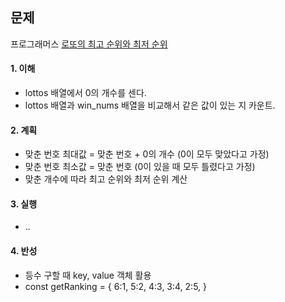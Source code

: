 ## 문제

프로그래머스 [로또의 최고 순위와 최저 순위
](https://school.programmers.co.kr/learn/courses/30/lessons/77484?language=java)

#### 1. 이해

- lottos 배열에서 0의 개수를 센다.
- lottos 배열과 win_nums 배열을 비교해서 같은 값이 있는 지 카운트.

#### 2. 계획

- 맞춘 번호 최대값 = 맞춘 번호 + 0의 개수 (0이 모두 맞았다고 가정)
- 맞춘 번호 최소값 = 맞춘 번호 (0이 있을 때 모두 틀렸다고 가정)
- 맞춘 개수에 따라 최고 순위와 최저 순위 계산

#### 3. 실행

- ..

#### 4. 반성

- 등수 구할 때 key, value 객체 활용
- const getRanking = {
  6:1,
  5:2,
  4:3,
  3:4,
  2:5,
}
